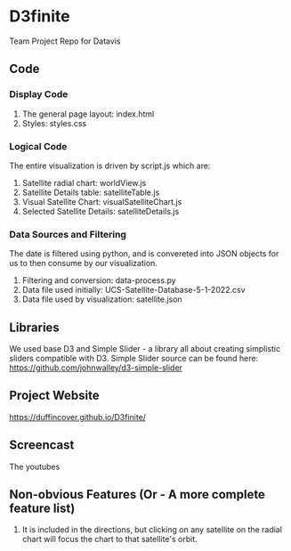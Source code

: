 # D3finite
Team Project Repo for Datavis 

## Code

### Display Code
1. The general page layout: index.html
2. Styles: styles.css

### Logical Code
The entire visualization is driven by script.js which are:
  1. Satellite radial chart: worldView.js
  2. Satellite Details table: satelliteTable.js
  3. Visual Satellite Chart: visualSatelliteChart.js
  4. Selected Satellite Details: satelliteDetails.js

### Data Sources and Filtering
The date is filtered using python, and is convereted into JSON objects for us to then consume by our visualization. 
1. Filtering and conversion: data-process.py
2. Data file used initially: UCS-Satellite-Database-5-1-2022.csv
3. Data file used by visualization: satellite.json


## Libraries

We used base D3 and Simple Slider - a library all about creating simplistic sliders compatible with D3. Simple Slider source can be found here: https://github.com/johnwalley/d3-simple-slider

## Project Website 

https://duffincover.github.io/D3finite/

## Screencast

The youtubes

## Non-obvious Features (Or - A more complete feature list)
 1. It is included in the directions, but clicking on any satellite on the radial chart will focus the chart to that satellite's orbit. 
